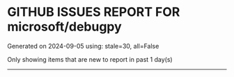
# GITHUB ISSUES REPORT FOR microsoft/debugpy


Generated on 2024-09-05 using: stale=30, all=False


Only showing items that are new to report in past 1 day(s)


---





















